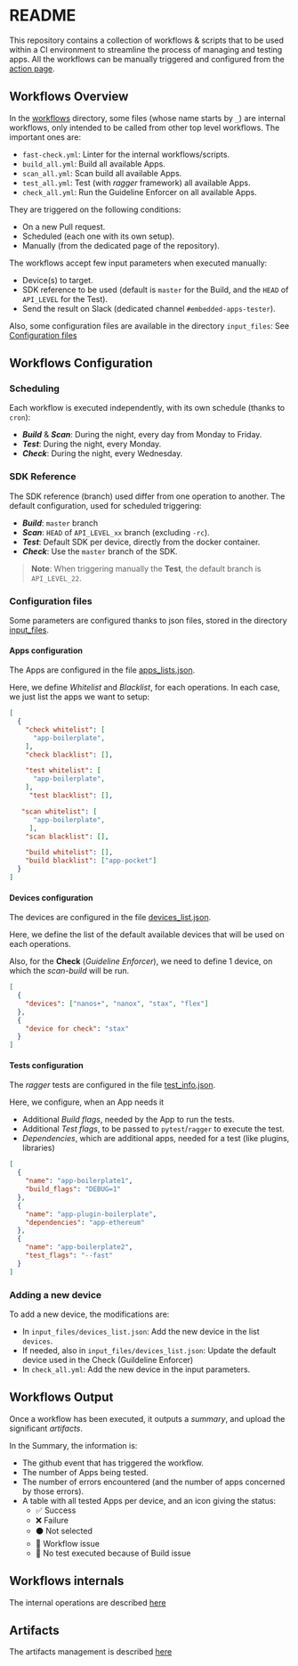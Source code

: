 # README

This repository contains a collection of workflows & scripts that to be used within a CI environment
to streamline the process of managing and testing apps.
All the workflows can be manually triggered and configured from the [action page](https://github.com/LedgerHQ/ledger-app-tester/actions).

## Workflows Overview

In the [workflows](.github/workflows) directory, some files (whose name starts by `_`)
are internal workflows, only intended to be called from other top level workflows.
The important ones are:

- `fast-check.yml`: Linter for the internal workflows/scripts.
- `build_all.yml`: Build all available Apps.
- `scan_all.yml`: Scan build all available Apps.
- `test_all.yml`: Test (with _ragger_ framework) all available Apps.
- `check_all.yml`: Run the Guideline Enforcer on all available Apps.

They are triggered on the following conditions:

- On a new Pull request.
- Scheduled (each one with its own setup).
- Manually (from the dedicated page of the repository).

The workflows accept few input parameters when executed manually:

- Device(s) to target.
- SDK reference to be used (default is `master` for the Build, and the `HEAD` of `API_LEVEL` for the Test).
- Send the result on Slack (dedicated channel `#embedded-apps-tester`).

Also, some configuration files are available in the directory `input_files`: See [Configuration files](#configuration-files)

## Workflows Configuration

### Scheduling

Each workflow is executed independently, with its own schedule (thanks to `cron`):

- ___Build___ & ___Scan___: During the night, every day from Monday to Friday.
- ___Test___: During the night, every Monday.
- ___Check___: During the night, every Wednesday.

### SDK Reference

The SDK reference (branch) used differ from one operation to another.
The default configuration, used for scheduled triggering:

- ___Build___: `master` branch
- ___Scan___: `HEAD` of `API_LEVEL_xx` branch  (excluding `-rc`).
- ___Test___: Default SDK per device, directly from the docker container.
- ___Check___: Use the `master` branch of the SDK.

> __Note__: When triggering manually the __Test__, the default branch is `API_LEVEL_22`.

### Configuration files

Some parameters are configured thanks to json files, stored in the directory  [input_files](../input_files/).

#### Apps configuration

The Apps are configured in the file [apps_lists.json](../input_files/apps_lists.json).

Here, we define _Whitelist_ and _Blacklist_, for each operations. In each case, we just list the apps we want to setup:

```json
[
  {
    "check whitelist": [
      "app-boilerplate",
    ],
    "check blacklist": [],

    "test whitelist": [
      "app-boilerplate",
    ],
     "test blacklist": [],

   "scan whitelist": [
      "app-boilerplate",
     ],
    "scan blacklist": [],

    "build whitelist": [],
    "build blacklist": ["app-pocket"]
  }
]
```

#### Devices configuration

The devices are configured in the file [devices_list.json](../input_files/devices_list.json).

Here, we define the list of the default available devices that will be used on each operations.

Also, for the __Check__ (_Guideline Enforcer_), we need to define 1 device, on which the _scan-build_ will be run.

```json
[
  {
    "devices": ["nanos+", "nanox", "stax", "flex"]
  },
  {
    "device for check": "stax"
  }
]
```

#### Tests configuration

The _ragger_ tests are configured in the file [test_info.json](../input_files/test_info.json).

Here, we configure, when an App needs it

- Additional _Build flags_, needed by the App to run the tests.
- Additional _Test flags_, to be passed to `pytest`/`ragger` to execute the test.
- _Dependencies_, which are additional apps, needed for a test (like plugins, libraries)

```json
[
  {
    "name": "app-boilerplate1",
    "build_flags": "DEBUG=1"
  },
  {
    "name": "app-plugin-boilerplate",
    "dependencies": "app-ethereum"
  },
  {
    "name": "app-boilerplate2",
    "test_flags": "--fast"
  }
]
```

### Adding a new device

To add a new device, the modifications are:

- In `input_files/devices_list.json`: Add the new device in the list `devices`.
- If needed, also in `input_files/devices_list.json`: Update the default device used in the Check (Guildeline Enforcer)
- In `check_all.yml`: Add the new device in the input parameters.

## Workflows Output

Once a workflow has been executed, it outputs a _summary_, and upload the significant _artifacts_.

In the Summary, the information is:

- The github event that has triggered the workflow.
- The number of Apps being tested.
- The number of errors encountered (and the number of apps concerned by those errors).
- A table with all tested Apps per device, and an icon giving the status:
  - ✅ Success
  - ❌ Failure
  - ⚫ Not selected
  - 🚧 Workflow issue
  - 🚫 No test executed because of Build issue

## Workflows internals

The internal operations are described [here](doc/internals.md)

## Artifacts

The artifacts management is described [here](doc/artifacts.md)
